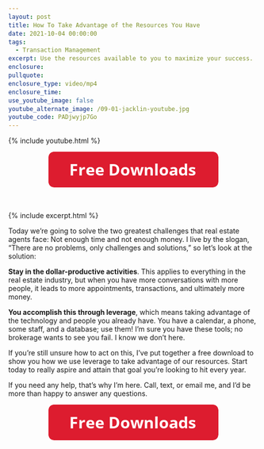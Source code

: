 ```yaml
---
layout: post
title: How To Take Advantage of the Resources You Have
date: 2021-10-04 00:00:00
tags:
  - Transaction Management
excerpt: Use the resources available to you to maximize your success.
enclosure:
pullquote:
enclosure_type: video/mp4
enclosure_time:
use_youtube_image: false
youtube_alternate_image: /09-01-jacklin-youtube.jpg
youtube_code: PADjwyjp7Go
---
```

{% include youtube.html %}

<center><a href="https://join.gochicagolandhomes.com/ask/b192e4e7b5a1b0195dd3cc7aceb44366"><img width="343" height="72" src="uploads/FreeDownloadsButton-343.png" /></a></center>

&nbsp;

{% include excerpt.html %}

Today we’re going to solve the two greatest challenges that real estate agents face: Not enough time and not enough money. I live by the slogan, “There are no problems, only challenges and solutions,” so let’s look at the solution:

**Stay in the dollar-productive activities**. This applies to everything in the real estate industry, but when you have more conversations with more people, it leads to more appointments, transactions, and ultimately more money.

**You accomplish this through leverage**, which means taking advantage of the technology and people you already have. You have a calendar, a phone, some staff, and a database; use them\! I’m sure you have these tools; no brokerage wants to see you fail. I know we don’t here.

If you’re still unsure how to act on this, I’ve put together a free download to show you how we use leverage to take advantage of our resources. Start today to really aspire and attain that goal you’re looking to hit every year.

If you need any help, that’s why I’m here. Call, text, or email me, and I’d be more than happy to answer any questions.

<center><a href="https://join.gochicagolandhomes.com/ask/b192e4e7b5a1b0195dd3cc7aceb44366"><img width="343" height="72" src="uploads/FreeDownloadsButton-343.png" /></a></center>
